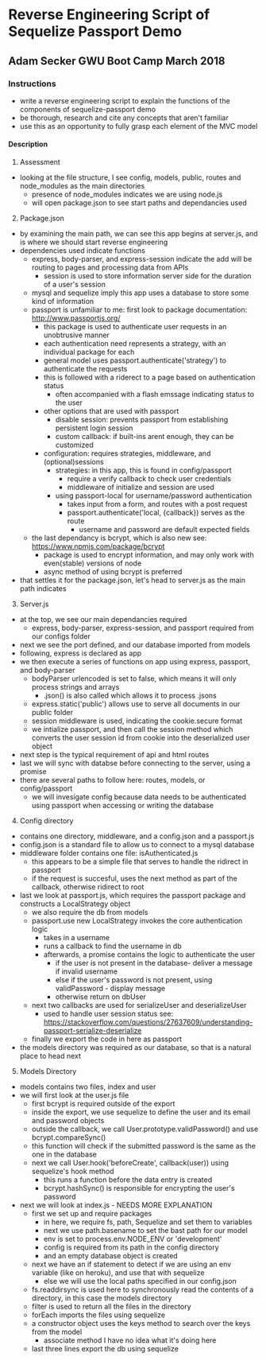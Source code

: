 # Reverse Engineering Script of Sequelize Passport Demo
## Adam Secker GWU Boot Camp March 2018

### Instructions
* write a reverse engineering script to explain the functions of the components of sequelize-passport demo
* be thorough, research and cite any concepts that aren't familiar
* use this as an opportunity to fully grasp each element of the MVC model

#### Description
1. Assessment
* looking at the file structure, I see config, models, public, routes and node_modules as the main directories
     * presence of node_modules indicates we are using node.js
     * will open package.json to see start paths and dependancies used

2. Package.json
 * by examining the main path, we can see this app begins at server.js, and is where we should start reverse engineering
 * dependencies used indicate functions
    * express, body-parser, and express-session indicate the add will be routing to pages and processing data from APIs
        * session is used to store information server side for the duration of a user's session
    * mysql and sequelize imply this app uses a database to store some kind of information
    * passport is unfamiliar to me: first look to package documentation: http://www.passportjs.org/
        * this package is used to authenticate user requests in an unobtrusive manner
        * each authentication need represents a strategy, with an individual package for each
        * general model uses passport.authenticate('strategy') to authenticate the requests
        * this is followed with a riderect to a page based on authentication status
            * often accompanied with a flash emssage indicating status to the user
        * other options that are used with passport
            * disable session: prevents passport from establishing persistent login session
            * custom callback: if built-ins arent enough, they can be customized
        * configuration: requires strategies, middleware, and (optional)sessions
            * strategies: in this app, this is found in config/passport
                * require a verify callback to check user credentials
                * middleware of initialize and session are used 
            * using passport-local for username/password authentication
                * takes input from a form, and routes with a post request
                * passport.authenticate('local, {callback}) serves as the route
                    * username and password are default expected fields
    * the last dependancy is bcrypt, which is also new see: https://www.npmjs.com/package/bcrypt
        * package is used to encrypt information, and may only work with even(stable) versions of node
        * async method of using bcrypt is preferred
 * that settles it for the package.json, let's head to server.js as the main path indicates

3. Server.js
* at the top, we see our main dependancies required
    * express, body-parser, express-session, and passport required from our configs folder
* next we see the port defined, and our database imported from models
* following, express is declared as app
* we then execute a series of functions on app using express, passport, and body-parser
    * bodyParser urlencoded is set to false, which means it will only process strings and arrays
        * .json() is also called which allows it to process .jsons
    * express.static('public') allows use to serve all documents in our public folder
    * session middleware is used, indicating the cookie.secure format
    * we intialize passport, and then call the session method which converts the user session id from cookie into the deserialized user object
* next step is the typical requirement of api and html routes
* last we will sync with databse before connecting to the server, using a promise
* there are several paths to follow here: routes, models, or config/passport
    * we will invesigate config because data needs to be authenticated using passport when accessing or writing the database

4. Config directory
* contains one directory, middleware, and a config.json and a passport.js
* config.json is a standard file to allow us to connect to a mysql database
* middleware folder contains one file: isAuthenticated.js
    * this appears to be a simple file that serves to handle the ridirect in passport
    * if the request is succesful, uses the next method as part of the callback, otherwise ridirect to root
* last we look at passport.js, which requires the passport package and constructs a LocalStrategy object
    * we also require the db from models
    * passport.use new LocalStrategy invokes the core authentication logic
        * takes in a username
        * runs a callback to find the username in db
        * afterwards, a promise contains the logic to authenticate the user
            * if the user is not present in the database- deliver a message if invalid username
            * else if the user's password is not present, using validPassword - display message
            * otherwise return on dbUser
    * next two callbacks are used for serializeUser and deserializeUser
        * used to handle user session status see: https://stackoverflow.com/questions/27637609/understanding-passport-serialize-deserialize
    * finally we export the code in here as passport
* the models directory was required as our database, so that is a natural place to head next

5. Models Directory
* models contains two files, index and user
* we will first look at the user.js file
    * first bcrypt is required outside of the export
    * inside the export, we use sequelize to define the user and its email and password objects
    * outside the callback, we call User.prototype.validPassword() and use bcrypt.compareSync() 
    * this function will check if the submitted password is the same as the one in the database
    * next we call User.hook('beforeCreate', callback(user)) using sequelize's hook method
        * this runs a function before the data entry is created
        * bcrypt.hashSync() is responsible for encrypting the user's password
* next we will look at index.js    - NEEDS MORE EXPLANATION
    * first we set up and require packages
        * in here, we require fs, path, Sequelize and set them to variables
        * next we use path.basename to set the bast path for our model
        * env is set to process.env.NODE_ENV or 'development'
        * config is required from its path in the config directory
        * and an empty database object is created
    * next we have an if statement to detect if we are using an env variable (like on heroku), and use that with sequelize
        * else we will use the local paths specified in our config.json
    * fs.readdirsync is used here to synchronously read the contents of a directory, in this case the models directory
    * filter is used to return all the files in the directory
    * forEach imports the files using sequelize 
    * a constructor object uses the keys method to search over the keys from the model
        * associate method I have no idea what it's doing here
    * last three lines export the db using sequelize